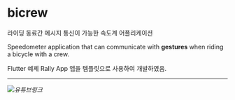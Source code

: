 # bicrew

라이딩 동료간 메시지 통신이 가능한 속도계 어플리케이션

Speedometer application that can communicate with **gestures** when riding a bicycle with a crew.


Flutter 예제 Rally App 앱을 템플릿으로 사용하여 개발하였음.

---

[![](https://img.youtube.com/vi/mQcpEfkdyOo/0.jpg)](https://youtu.be/mQcpEfkdyOo, "유튜브링크")*유튜브링크*